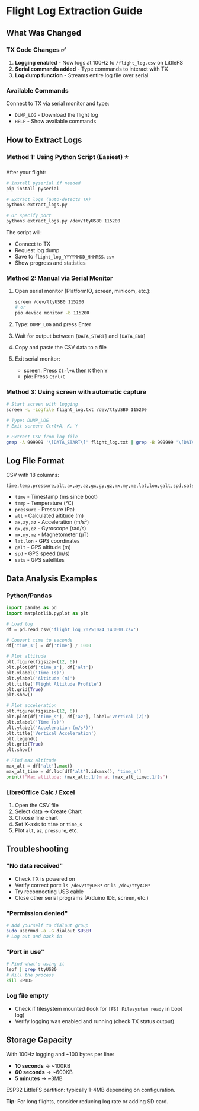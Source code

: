 # Flight Log Extraction Guide

## What Was Changed

### TX Code Changes ✅
1. **Logging enabled** - Now logs at 100Hz to `/flight_log.csv` on LittleFS
2. **Serial commands added** - Type commands to interact with TX
3. **Log dump function** - Streams entire log file over serial

### Available Commands
Connect to TX via serial monitor and type:
- `DUMP_LOG` - Download the flight log
- `HELP` - Show available commands

## How to Extract Logs

### Method 1: Using Python Script (Easiest) ⭐

After your flight:

```bash
# Install pyserial if needed
pip install pyserial

# Extract logs (auto-detects TX)
python3 extract_logs.py

# Or specify port
python3 extract_logs.py /dev/ttyUSB0 115200
```

The script will:
- Connect to TX
- Request log dump
- Save to `flight_log_YYYYMMDD_HHMMSS.csv`
- Show progress and statistics

### Method 2: Manual via Serial Monitor

1. Open serial monitor (PlatformIO, screen, minicom, etc.):
   ```bash
   screen /dev/ttyUSB0 115200
   # or
   pio device monitor -b 115200
   ```

2. Type: `DUMP_LOG` and press Enter

3. Wait for output between `[DATA_START]` and `[DATA_END]`

4. Copy and paste the CSV data to a file

5. Exit serial monitor:
   - screen: Press `Ctrl+A` then `K` then `Y`
   - pio: Press `Ctrl+C`

### Method 3: Using screen with automatic capture

```bash
# Start screen with logging
screen -L -Logfile flight_log.txt /dev/ttyUSB0 115200

# Type: DUMP_LOG
# Exit screen: Ctrl+A, K, Y

# Extract CSV from log file
grep -A 999999 '\[DATA_START\]' flight_log.txt | grep -B 999999 '\[DATA_END\]' | grep -v '\[DATA' > flight_log.csv
```

## Log File Format

CSV with 18 columns:
```
time,temp,pressure,alt,ax,ay,az,gx,gy,gz,mx,my,mz,lat,lon,galt,spd,sats
```

- `time` - Timestamp (ms since boot)
- `temp` - Temperature (°C)
- `pressure` - Pressure (Pa)
- `alt` - Calculated altitude (m)
- `ax,ay,az` - Acceleration (m/s²)
- `gx,gy,gz` - Gyroscope (rad/s)
- `mx,my,mz` - Magnetometer (µT)
- `lat,lon` - GPS coordinates
- `galt` - GPS altitude (m)
- `spd` - GPS speed (m/s)
- `sats` - GPS satellites

## Data Analysis Examples

### Python/Pandas
```python
import pandas as pd
import matplotlib.pyplot as plt

# Load log
df = pd.read_csv('flight_log_20251024_143000.csv')

# Convert time to seconds
df['time_s'] = df['time'] / 1000

# Plot altitude
plt.figure(figsize=(12, 6))
plt.plot(df['time_s'], df['alt'])
plt.xlabel('Time (s)')
plt.ylabel('Altitude (m)')
plt.title('Flight Altitude Profile')
plt.grid(True)
plt.show()

# Plot acceleration
plt.figure(figsize=(12, 6))
plt.plot(df['time_s'], df['az'], label='Vertical (Z)')
plt.xlabel('Time (s)')
plt.ylabel('Acceleration (m/s²)')
plt.title('Vertical Acceleration')
plt.legend()
plt.grid(True)
plt.show()

# Find max altitude
max_alt = df['alt'].max()
max_alt_time = df.loc[df['alt'].idxmax(), 'time_s']
print(f"Max altitude: {max_alt:.1f}m at {max_alt_time:.1f}s")
```

### LibreOffice Calc / Excel
1. Open the CSV file
2. Select data → Create Chart
3. Choose line chart
4. Set X-axis to `time` or `time_s`
5. Plot `alt`, `az`, `pressure`, etc.

## Troubleshooting

### "No data received"
- Check TX is powered on
- Verify correct port: `ls /dev/ttyUSB*` or `ls /dev/ttyACM*`
- Try reconnecting USB cable
- Close other serial programs (Arduino IDE, screen, etc.)

### "Permission denied"
```bash
# Add yourself to dialout group
sudo usermod -a -G dialout $USER
# Log out and back in
```

### "Port in use"
```bash
# Find what's using it
lsof | grep ttyUSB0
# Kill the process
kill <PID>
```

### Log file empty
- Check if filesystem mounted (look for `[FS] Filesystem ready` in boot log)
- Verify logging was enabled and running (check TX status output)

## Storage Capacity

With 100Hz logging and ~100 bytes per line:
- **10 seconds** → ~100KB
- **60 seconds** → ~600KB
- **5 minutes** → ~3MB

ESP32 LittleFS partition: typically 1-4MB depending on configuration.

**Tip**: For long flights, consider reducing log rate or adding SD card.

